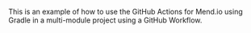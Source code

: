 This is an example of how to use the GitHub Actions for Mend.io using Gradle in a multi-module project using a GitHub Workflow.
